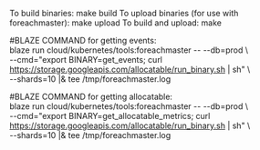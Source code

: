 To build binaries: make build
To upload binaries (for use with foreachmaster): make upload
To build and upload: make

#BLAZE COMMAND for getting events:  
blaze run cloud/kubernetes/tools:foreachmaster -- --db=prod \  
 --cmd="export BINARY=get_events; curl https://storage.googleapis.com/allocatable/run_binary.sh | sh" \  
 --shards=10 |& tee /tmp/foreachmaster.log  

#BLAZE COMMAND for getting allocatable:  
blaze run cloud/kubernetes/tools:foreachmaster -- --db=prod \  
 --cmd="export BINARY=get_allocatable_metrics; curl https://storage.googleapis.com/allocatable/run_binary.sh | sh" \  
 --shards=10 |& tee /tmp/foreachmaster.log  